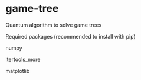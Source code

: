 # game-tree
Quantum algorithm to solve game trees

Required packages (recommended to install with pip)


numpy

itertools_more

matplotlib
